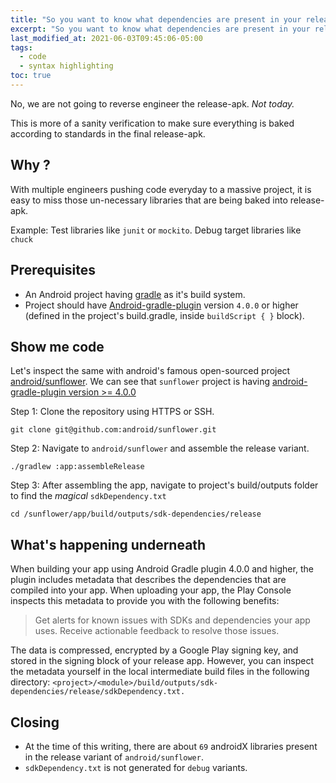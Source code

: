 ```yaml
---
title: "So you want to know what dependencies are present in your release-apk."
excerpt: "So you want to know what dependencies are present in your release-apk."
last_modified_at: 2021-06-03T09:45:06-05:00
tags: 
  - code
  - syntax highlighting
toc: true
---
```


No, we are not going to reverse engineer the release-apk. _Not today._

This is more of a sanity verification to make sure everything is 
baked according to standards in the final release-apk.

## Why ?

With multiple engineers pushing code everyday to a massive project, it is easy to miss those un-necessary libraries that are being baked into release-apk. 

Example: 
Test libraries like `junit` or `mockito`.
Debug target libraries like `chuck` 

## Prerequisites

- An Android project having [gradle](https://gradle.org/) as it's build system.
- Project should have [Android-gradle-plugin](https://developer.android.com/studio/releases/gradle-plugin) version `4.0.0` or higher (defined in the project's build.gradle, inside `buildScript { }` block).

## Show me code

Let's inspect the same with android's famous open-sourced project [android/sunflower](https://github.com/android/sunflower).
We can see that `sunflower` project is having [android-gradle-plugin version >= 4.0.0](https://github.com/android/sunflower/blob/main/build.gradle#L62)

Step 1: Clone the repository using HTTPS or SSH.

```shell
git clone git@github.com:android/sunflower.git
```

Step 2: Navigate to `android/sunflower` and assemble the release variant.

```shell
./gradlew :app:assembleRelease
```

Step 3: After assembling the app, navigate to project's build/outputs folder to find the *magical* `sdkDependency.txt`

```shell
cd /sunflower/app/build/outputs/sdk-dependencies/release
```

## What's happening underneath

When building your app using Android Gradle plugin 4.0.0 and higher, the plugin includes metadata that describes the dependencies that are compiled into your app. When uploading your app, the Play Console inspects this metadata to provide you with the following benefits:


> Get alerts for known issues with SDKs and dependencies your app uses. Receive actionable feedback to resolve those issues.


The data is compressed, encrypted by a Google Play signing key, and stored in the signing block of your release app. 
However, you can inspect the metadata yourself in the local intermediate build files in the following directory: 
`<project>/<module>/build/outputs/sdk-dependencies/release/sdkDependency.txt.`


## Closing


- At the time of this writing, there are about `69` androidX libraries present in the release variant of `android/sunflower`.
- `sdkDependency.txt` is not generated for `debug` variants.







